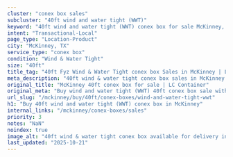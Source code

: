 ```yaml
---
cluster: "conex box sales"
subcluster: "40ft wind and water tight (WWT)"
keyword: "40ft wind and water tight (WWT) conex box for sale McKinney, TX"
intent: "Transactional-Local"
page_type: "Location-Product"
city: "McKinney, TX"
service_type: "conex box"
condition: "Wind & Water Tight"
size: "40ft"
title_tag: "40ft Fyz Wind & Water Tight conex box Sales in McKinney | LC Container"
meta_description: "40ft wind & water tight conex box sales in McKinney. Fast delivery, competitive pricing. Serving conex boxes area. Quote ID: MR2. Call (214) 524-4168 for your free quote today."
original_title: "McKinney 40ft conex box for sale | LC Container"
original_meta: "Buy wind and water tight (WWT) 40ft conex box sale with local delivery in McKinney, TX. LC Container — local Since 2003. Request a fast quote today."
url_slug: "/mckinney/buy/40ft/conex-boxes/wind-and-water-tight-wwt"
h1: "Buy 40ft wind and water tight (WWT) conex box in McKinney"
internal_links: "/mckinney/conex-boxes/sales"
priority: 3
notes: "NaN"
noindex: true
image_alt: "40ft wind & water tight conex box available for delivery in McKinney"
last_updated: "2025-10-21"
---
```


<!-- TODO: Add unique city/inventory copy, images, and internal links here. -->
